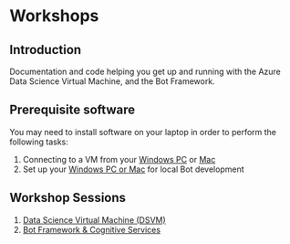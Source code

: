 # Workshops

## Introduction

Documentation and code helping you get up and running with the Azure Data Science Virtual Machine, and the Bot Framework.

## Prerequisite software
You may need to install software on your laptop in order to perform the following tasks:

1. Connecting to a VM from your [Windows PC](./PreReqs/vmconnect-pc.md) or [Mac](./PreReqs/vmconnect-mac.md)
2. Set up your [Windows PC or Mac](./PreReqs/bot-requirements.md) for local Bot development

## Workshop Sessions

1. [Data Science Virtual Machine (DSVM)](01-DataScience.md)
2. [Bot Framework & Cognitive Services](02-Bots.md)